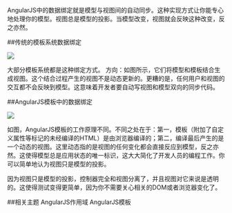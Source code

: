 AngularJS中的数据绑定就是模型与视图间的自动同步。这种实现方式让你能专心地处理你的模型。视图总是模型的投影。当模型改变，视图就会反映这种改变，反之亦然。

##传统的模板系统数据绑定

<img src="http://docs.angularjs.org/img/One_Way_Data_Binding.png"/>

大部分模板系统都是这种绑定方式。
方向：如图所示，它们将模型和模板结合生成视图。这个结合过程产生的视图不是动态更新的。更糟的是，任何用户和视图的交互都不会反映到模型。这意味着开发者要自动写视图和模型双向的同步代码。

##AngularJS模板中的数据绑定

<img src="http://docs.angularjs.org/img/Two_Way_Data_Binding.png"/>

如图，AngularJS模板的工作原理不同。不同之处在于：第一，模板（附加了自定义属性等标记的未经编译的HTML）是由浏览器编译的；第二，编译最后产生的是一个动态的视图。这里动态指的是视图的任何变化都会直接反应到模型，反之亦然。这使得模型总是应用状态的唯一标识，这大大简化了开发人员的编程工作。你可以简单地认为视图只是模型的投影。

因为视图只是模型的投影，控制器完全和视图分离了，并且视图对它来说是透明的。这使得测试变得更简单，因为你不需要关心相关的DOM或者浏览器变化了。

##相关主题
AngularJS作用域
AngularJS模板
